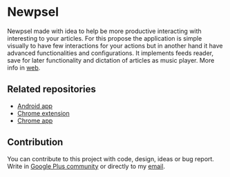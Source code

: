Newpsel
=====

Newpsel made with idea to help be more productive interacting with interesting to your articles. For this propose the application is simple visually to have few interactions for your actions but in another hand it have advanced functionalities and configurations. It implements feeds reader, save for later functionality and dictation of articles as music player. More info in [web](https://www.newpsel.com/).

Related repositories
-------------

* [Android app](https://github.com/dpcat237/Newpsel-android)
* [Chrome extension](https://github.com/dpcat237/Newpsel-chrome-extension)
* [Chrome app](https://github.com/dpcat237/Newpsel-chrome-app)

Contribution
-------------

You can contribute to this project with code, design, ideas or bug report. Write in [Google Plus community](http://paymentsuite.org) or directly to my [email](mailto:dpcat237@gmail.com).
